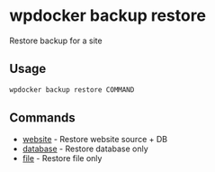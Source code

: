 # wpdocker backup restore

Restore backup for a site

## Usage

```bash
wpdocker backup restore COMMAND
```

## Commands

- [website](wpdocker%20backup%20restore%20website) - Restore website source + DB
- [database](wpdocker%20backup%20restore%20database) - Restore database only
- [file](wpdocker%20backup%20restore%20file) - Restore file only


